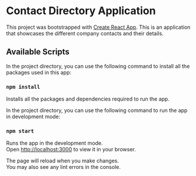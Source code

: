 # Contact Directory Application

This project was bootstrapped with [Create React App](https://github.com/facebook/create-react-app).
This is an application that showcases the different company contacts and their details.

## Available Scripts

In the project directory, you can use the following command to install all the packages used in this app:

### `npm install`

Installs all the packages and dependencies required to run the app.

In the project directory, you can use the following command to run the app in development mode:

### `npm start`

Runs the app in the development mode.\
Open [http://localhost:3000](http://localhost:3000) to view it in your browser.

The page will reload when you make changes.\
You may also see any lint errors in the console.
